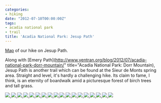 ```yaml
---
categories:
- hiking
date: "2012-07-10T00:00:00Z"
tags:
- acadia national park
- trail
title: 'Acadia National Park: Jesup Path'
---
```

[Map](https://maps.google.com/maps/ms?msid=214490968088440958659.0004c4860317ce599cad3&msa=0&ll=44.366462,-68.211515&spn=0.014895,0.015643) of our hike on Jesup Path.

Along with [Emery Path](http://www.yentran.org/blog/2012/07/acadia-national-park-dorr-mountain/" title="Acadia National Park: Dorr Mountain), Jesup Path is another trail which can be found at the Sieur de Monts spring area. Straight and level, it's hardly a challenging hike.  Its claim to fame, I think, is an eternity of boardwalk amid a picturesque forest of birch trees and tall grass.

<!-- Darkbox -->
<div class="darkbox">
<a href="http://yentran.isamonkey.org/gallery/acadia-jesup/dsc_5700.jpg" data-darkbox="acadia-jesup">
  <img src="http://yentran.isamonkey.org/gallery/acadia-jesup/thumbs/dsc_5700.jpg" />
</a>
<a href="http://yentran.isamonkey.org/gallery/acadia-jesup/dsc_5702.jpg" data-darkbox="acadia-jesup">
  <img src="http://yentran.isamonkey.org/gallery/acadia-jesup/thumbs/dsc_5702.jpg" />
</a>
<a href="http://yentran.isamonkey.org/gallery/acadia-jesup/dsc_5717.jpg" data-darkbox="acadia-jesup">
  <img src="http://yentran.isamonkey.org/gallery/acadia-jesup/thumbs/dsc_5717.jpg" />
</a>
<a href="http://yentran.isamonkey.org/gallery/acadia-jesup/dsc_5718.jpg" data-darkbox="acadia-jesup">
  <img src="http://yentran.isamonkey.org/gallery/acadia-jesup/thumbs/dsc_5718.jpg" />
</a>
<a href="http://yentran.isamonkey.org/gallery/acadia-jesup/dsc_5720.jpg" data-darkbox="acadia-jesup">
  <img src="http://yentran.isamonkey.org/gallery/acadia-jesup/thumbs/dsc_5720.jpg" />
</a>
<a href="http://yentran.isamonkey.org/gallery/acadia-jesup/dsc_5722.jpg" data-darkbox="acadia-jesup">
  <img src="http://yentran.isamonkey.org/gallery/acadia-jesup/thumbs/dsc_5722.jpg" />
</a>
<a href="http://yentran.isamonkey.org/gallery/acadia-jesup/dsc_5724.jpg" data-darkbox="acadia-jesup">
  <img src="http://yentran.isamonkey.org/gallery/acadia-jesup/thumbs/dsc_5724.jpg" />
</a>
<a href="http://yentran.isamonkey.org/gallery/acadia-jesup/dsc_5727.jpg" data-darkbox="acadia-jesup">
  <img src="http://yentran.isamonkey.org/gallery/acadia-jesup/thumbs/dsc_5727.jpg" />
</a>
<a href="http://yentran.isamonkey.org/gallery/acadia-jesup/dsc_5733.jpg" data-darkbox="acadia-jesup">
  <img src="http://yentran.isamonkey.org/gallery/acadia-jesup/thumbs/dsc_5733.jpg" />
</a>
<a href="http://yentran.isamonkey.org/gallery/acadia-jesup/dsc_5735.jpg" data-darkbox="acadia-jesup">
  <img src="http://yentran.isamonkey.org/gallery/acadia-jesup/thumbs/dsc_5735.jpg" />
</a>
<a href="http://yentran.isamonkey.org/gallery/acadia-jesup/dsc_5738.jpg" data-darkbox="acadia-jesup">
  <img src="http://yentran.isamonkey.org/gallery/acadia-jesup/thumbs/dsc_5738.jpg" />
</a>
<a href="http://yentran.isamonkey.org/gallery/acadia-jesup/dsc_5742.jpg" data-darkbox="acadia-jesup">
  <img src="http://yentran.isamonkey.org/gallery/acadia-jesup/thumbs/dsc_5742.jpg" />
</a>
<a href="http://yentran.isamonkey.org/gallery/acadia-jesup/dsc_5745.jpg" data-darkbox="acadia-jesup">
  <img src="http://yentran.isamonkey.org/gallery/acadia-jesup/thumbs/dsc_5745.jpg" />
</a>
<a href="http://yentran.isamonkey.org/gallery/acadia-jesup/dsc_5746.jpg" data-darkbox="acadia-jesup">
  <img src="http://yentran.isamonkey.org/gallery/acadia-jesup/thumbs/dsc_5746.jpg" />
</a>
<a href="http://yentran.isamonkey.org/gallery/acadia-jesup/dsc_5755.jpg" data-darkbox="acadia-jesup">
  <img src="http://yentran.isamonkey.org/gallery/acadia-jesup/thumbs/dsc_5755.jpg" />
</a>
<a href="http://yentran.isamonkey.org/gallery/acadia-jesup/dsc_5757.jpg" data-darkbox="acadia-jesup">
  <img src="http://yentran.isamonkey.org/gallery/acadia-jesup/thumbs/dsc_5757.jpg" />
</a>
<a href="http://yentran.isamonkey.org/gallery/acadia-jesup/dsc_5763.jpg" data-darkbox="acadia-jesup">
  <img src="http://yentran.isamonkey.org/gallery/acadia-jesup/thumbs/dsc_5763.jpg" />
</a>
<a href="http://yentran.isamonkey.org/gallery/acadia-jesup/dsc_5764.jpg" data-darkbox="acadia-jesup">
  <img src="http://yentran.isamonkey.org/gallery/acadia-jesup/thumbs/dsc_5764.jpg" />
</a>

</div>
<!-- End darkbox -->